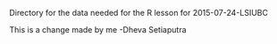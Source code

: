 Directory for the data needed for the R lesson for 2015-07-24-LSIUBC

This is a change made by me -Dheva Setiaputra
